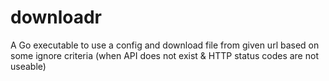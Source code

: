 # downloadr
A Go executable to use a config and download file from given url based on some ignore criteria (when API does not exist &amp; HTTP status codes are not useable)

